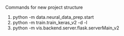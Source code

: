 Commands for new project structure
1. python -m data.neural_data_prep.start
2. python -m train.train_keras_v2 -d -l
3. python -m vis.backend.server.flask.serverMain_v2